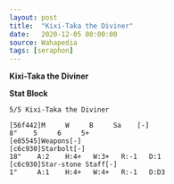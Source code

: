 ```yaml
---
layout: post
title:  "Kixi-Taka the Diviner"
date:   2020-12-05 00:00:00
source: Wahapedia
tags: [seraphon]
---
```


**Kixi-Taka the Diviner**

**Stat Block**
```
5/5 Kixi-Taka the Diviner
```

```
[56f442]M     W     B     Sa    [-]
8"    5     6     5+    
[e85545]Weapons[-]
[c6c930]Starbolt[-]
18"    A:2    H:4+   W:3+   R:-1   D:1   
[c6c930]Star-stone Staff[-]
1"     A:1    H:4+   W:4+   R:-1   D:D3  
```
    